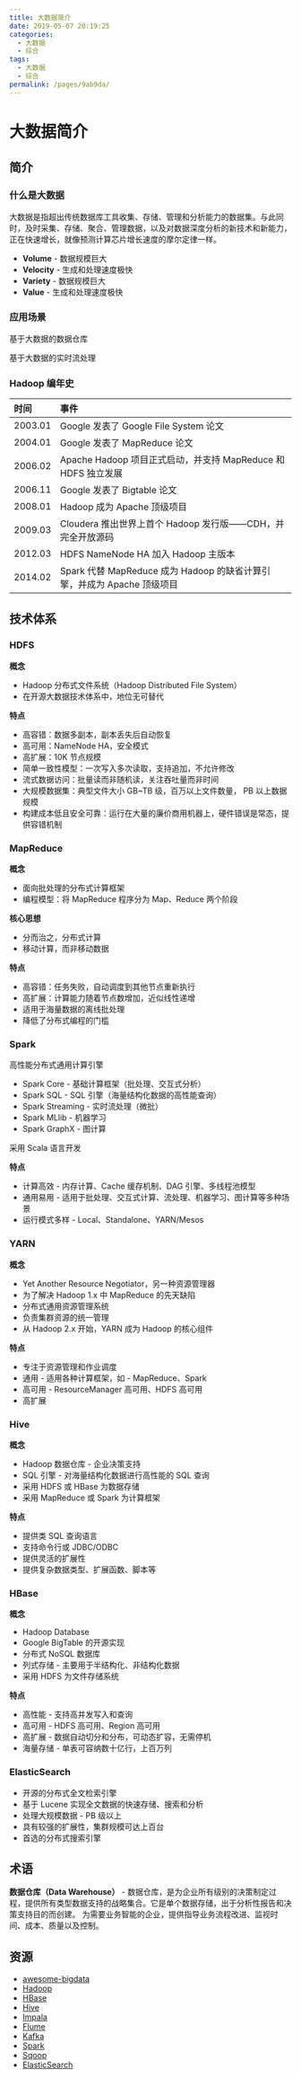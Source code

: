 ```yaml
---
title: 大数据简介
date: 2019-05-07 20:19:25
categories:
  - 大数据
  - 综合
tags:
  - 大数据
  - 综合
permalink: /pages/9ab9da/
---
```


# 大数据简介

## 简介

### 什么是大数据

大数据是指超出传统数据库工具收集、存储、管理和分析能力的数据集。与此同时，及时采集、存储、聚合、管理数据，以及对数据深度分析的新技术和新能力，正在快速增长，就像预测计算芯片增长速度的摩尔定律一样。

- **Volume** - 数据规模巨大
- **Velocity** - 生成和处理速度极快
- **Variety** - 数据规模巨大
- **Value** - 生成和处理速度极快

### 应用场景

基于大数据的数据仓库

基于大数据的实时流处理

### Hadoop 编年史

| 时间    | 事件                                                                    |
| :------ | :---------------------------------------------------------------------- |
| 2003.01 | Google 发表了 Google File System 论文                                   |
| 2004.01 | Google 发表了 MapReduce 论文                                            |
| 2006.02 | Apache Hadoop 项目正式启动，并支持 MapReduce 和 HDFS 独立发展           |
| 2006.11 | Google 发表了 Bigtable 论文                                             |
| 2008.01 | Hadoop 成为 Apache 顶级项目                                             |
| 2009.03 | Cloudera 推出世界上首个 Hadoop 发行版——CDH，并完全开放源码              |
| 2012.03 | HDFS NameNode HA 加入 Hadoop 主版本                                     |
| 2014.02 | Spark 代替 MapReduce 成为 Hadoop 的缺省计算引擎，并成为 Apache 顶级项目 |

## 技术体系

### HDFS

**概念**

- Hadoop 分布式文件系统（Hadoop Distributed File System）
- 在开源大数据技术体系中，地位无可替代

**特点**

- 高容错：数据多副本，副本丢失后自动恢复
- 高可用：NameNode HA，安全模式
- 高扩展：10K 节点规模
- 简单一致性模型：一次写入多次读取，支持追加，不允许修改
- 流式数据访问：批量读而非随机读，关注吞吐量而非时间
- 大规模数据集：典型文件大小 GB\~TB 级，百万以上文件数量， PB 以上数据规模
- 构建成本低且安全可靠：运行在大量的廉价商用机器上，硬件错误是常态，提供容错机制

### MapReduce

**概念**

- 面向批处理的分布式计算框架
- 编程模型：将 MapReduce 程序分为 Map、Reduce 两个阶段

**核心思想**

- 分而治之，分布式计算
- 移动计算，而非移动数据

**特点**

- 高容错：任务失败，自动调度到其他节点重新执行
- 高扩展：计算能力随着节点数增加，近似线性递增
- 适用于海量数据的离线批处理
- 降低了分布式编程的门槛

### Spark

高性能分布式通用计算引擎

- Spark Core - 基础计算框架（批处理、交互式分析）
- Spark SQL - SQL 引擎（海量结构化数据的高性能查询）
- Spark Streaming - 实时流处理（微批）
- Spark MLlib - 机器学习
- Spark GraphX - 图计算

采用 Scala 语言开发

**特点**

- 计算高效 - 内存计算、Cache 缓存机制、DAG 引擎、多线程池模型
- 通用易用 - 适用于批处理、交互式计算、流处理、机器学习、图计算等多种场景
- 运行模式多样 - Local、Standalone、YARN/Mesos

### YARN

**概念**

- Yet Another Resource Negotiator，另一种资源管理器
- 为了解决 Hadoop 1.x 中 MapReduce 的先天缺陷
- 分布式通用资源管理系统
- 负责集群资源的统一管理
- 从 Hadoop 2.x 开始，YARN 成为 Hadoop 的核心组件

**特点**

- 专注于资源管理和作业调度
- 通用 - 适用各种计算框架，如 - MapReduce、Spark
- 高可用 - ResourceManager 高可用、HDFS 高可用
- 高扩展

### Hive

**概念**

- Hadoop 数据仓库 - 企业决策支持
- SQL 引擎 - 对海量结构化数据进行高性能的 SQL 查询
- 采用 HDFS 或 HBase 为数据存储
- 采用 MapReduce 或 Spark 为计算框架

**特点**

- 提供类 SQL 查询语言
- 支持命令行或 JDBC/ODBC
- 提供灵活的扩展性
- 提供复杂数据类型、扩展函数、脚本等

### HBase

**概念**

- Hadoop Database
- Google BigTable 的开源实现
- 分布式 NoSQL 数据库
- 列式存储 - 主要用于半结构化、非结构化数据
- 采用 HDFS 为文件存储系统

**特点**

- 高性能 - 支持高并发写入和查询
- 高可用 - HDFS 高可用、Region 高可用
- 高扩展 - 数据自动切分和分布，可动态扩容，无需停机
- 海量存储 - 单表可容纳数十亿行，上百万列

### ElasticSearch

- 开源的分布式全文检索引擎
- 基于 Lucene 实现全文数据的快速存储、搜索和分析
- 处理大规模数据 - PB 级以上
- 具有较强的扩展性，集群规模可达上百台
- 首选的分布式搜索引擎

## 术语

**数据仓库（Data Warehouse）** - 数据仓库，是为企业所有级别的决策制定过程，提供所有类型数据支持的战略集合。它是单个数据存储，出于分析性报告和决策支持目的而创建。 为需要业务智能的企业，提供指导业务流程改进、监视时间、成本、质量以及控制。

## 资源

- [awesome-bigdata](https://github.com/onurakpolat/awesome-bigdata)
- [Hadoop](http://hadoop.apache.org/)
- [HBase](http://hbase.apache.org/)
- [Hive](http://hive.apache.org/)
- [Impala](http://impala.apache.org/)
- [Flume](http://flume.apache.org/)
- [Kafka](http://kafka.apache.org/)
- [Spark](http://spark.apache.org/)
- [Sqoop](http://sqoop.apache.org/)
- [ElasticSearch](https://www.elastic.co/guide/index.html)
